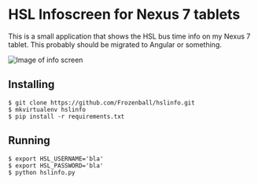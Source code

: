 # HSL Infoscreen for Nexus 7 tablets

This is a small application that shows the HSL bus time info on my Nexus 7 tablet.
This probably should be migrated to Angular or something.

![Image of info screen](https://i.imgur.com/OfnCdOE.jpg)

## Installing

````
$ git clone https://github.com/Frozenball/hslinfo.git
$ mkvirtualenv hslinfo
$ pip install -r requirements.txt
````

## Running

````
$ export HSL_USERNAME='bla'
$ export HSL_PASSWORD='bla'
$ python hslinfo.py
````
